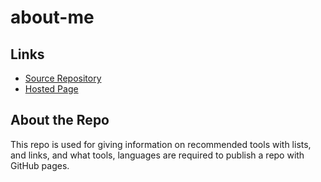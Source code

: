 # about-me

## Links

- [Source Repository](https://github.com/Rajshekar2641/about-me)
- [Hosted Page](https://rajshekar2641.github.io/about-me/)

## About the Repo

This repo is used for giving information on recommended tools with lists, and links, and what tools, languages are required to publish a repo with GitHub pages.